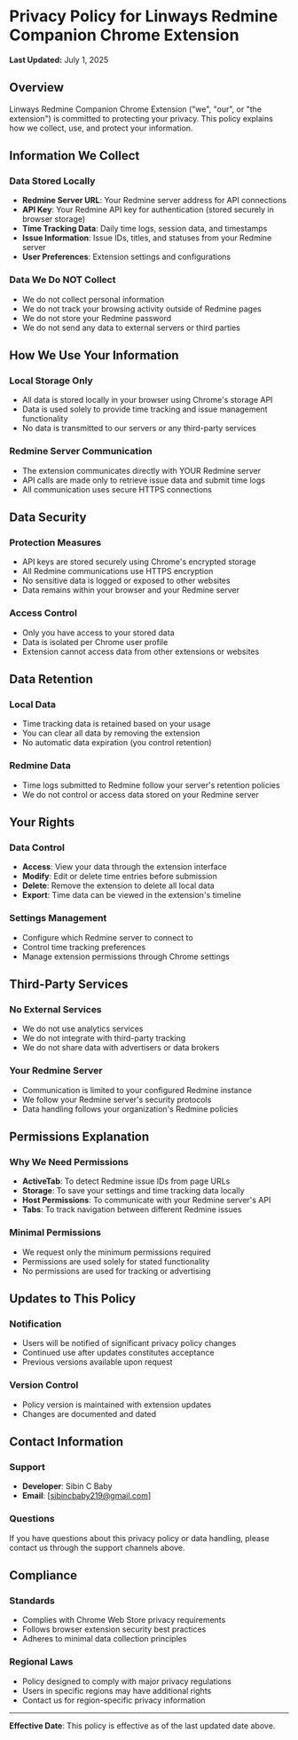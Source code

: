 # Privacy Policy for Linways Redmine Companion Chrome Extension

**Last Updated:** July 1, 2025

## Overview
Linways Redmine Companion Chrome Extension ("we", "our", or "the extension") is committed to protecting your privacy. This policy explains how we collect, use, and protect your information.

## Information We Collect

### Data Stored Locally
- **Redmine Server URL**: Your Redmine server address for API connections
- **API Key**: Your Redmine API key for authentication (stored securely in browser storage)
- **Time Tracking Data**: Daily time logs, session data, and timestamps
- **Issue Information**: Issue IDs, titles, and statuses from your Redmine server
- **User Preferences**: Extension settings and configurations

### Data We Do NOT Collect
- We do not collect personal information
- We do not track your browsing activity outside of Redmine pages
- We do not store your Redmine password
- We do not send any data to external servers or third parties

## How We Use Your Information

### Local Storage Only
- All data is stored locally in your browser using Chrome's storage API
- Data is used solely to provide time tracking and issue management functionality
- No data is transmitted to our servers or any third-party services

### Redmine Server Communication
- The extension communicates directly with YOUR Redmine server
- API calls are made only to retrieve issue data and submit time logs
- All communication uses secure HTTPS connections

## Data Security

### Protection Measures
- API keys are stored securely using Chrome's encrypted storage
- All Redmine communications use HTTPS encryption
- No sensitive data is logged or exposed to other websites
- Data remains within your browser and your Redmine server

### Access Control
- Only you have access to your stored data
- Data is isolated per Chrome user profile
- Extension cannot access data from other extensions or websites

## Data Retention

### Local Data
- Time tracking data is retained based on your usage
- You can clear all data by removing the extension
- No automatic data expiration (you control retention)

### Redmine Data
- Time logs submitted to Redmine follow your server's retention policies
- We do not control or access data stored on your Redmine server

## Your Rights

### Data Control
- **Access**: View your data through the extension interface
- **Modify**: Edit or delete time entries before submission
- **Delete**: Remove the extension to delete all local data
- **Export**: Time data can be viewed in the extension's timeline

### Settings Management
- Configure which Redmine server to connect to
- Control time tracking preferences
- Manage extension permissions through Chrome settings

## Third-Party Services

### No External Services
- We do not use analytics services
- We do not integrate with third-party tracking
- We do not share data with advertisers or data brokers

### Your Redmine Server
- Communication is limited to your configured Redmine instance
- We follow your Redmine server's security protocols
- Data handling follows your organization's Redmine policies

## Permissions Explanation

### Why We Need Permissions
- **ActiveTab**: To detect Redmine issue IDs from page URLs
- **Storage**: To save your settings and time tracking data locally
- **Host Permissions**: To communicate with your Redmine server's API
- **Tabs**: To track navigation between different Redmine issues

### Minimal Permissions
- We request only the minimum permissions required
- Permissions are used solely for stated functionality
- No permissions are used for tracking or advertising

## Updates to This Policy

### Notification
- Users will be notified of significant privacy policy changes
- Continued use after updates constitutes acceptance
- Previous versions available upon request

### Version Control
- Policy version is maintained with extension updates
- Changes are documented and dated

## Contact Information

### Support
- **Developer**: Sibin C Baby
- **Email**: [sibincbaby219@gmail.com]

### Questions
If you have questions about this privacy policy or data handling, please contact us through the support channels above.

## Compliance

### Standards
- Complies with Chrome Web Store privacy requirements
- Follows browser extension security best practices
- Adheres to minimal data collection principles

### Regional Laws
- Policy designed to comply with major privacy regulations
- Users in specific regions may have additional rights
- Contact us for region-specific privacy information

---

**Effective Date**: This policy is effective as of the last updated date above.
